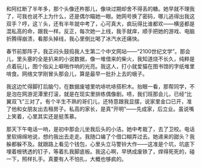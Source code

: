 和阿红断了半年多，那个头像还杵那儿，像块过期却舍不得丢的糖。她早就不理我了，可我也说不上为什么，还是偶尔瞄她一眼。她网号换了密码，哪儿逃得出我这双手？哼，这丫头，还有半年就中考了，心可真大，疯玩得比谁都欢——横竖都是混私高的命，跟我一样。反正，每次她一上线，我手就痒，顺手把她的游戏、电脑折腾得崩溃，看那头掉线，我心里倒比喝了冰汽水还痛快。

春节前那阵子，我正闷头鼓捣我人生第二个中文网站——“2100世纪文学”。那会儿，里头塞的全是扒来的小说数据，像一堆借来的柴火，我知道烧不长久，纯粹是点着玩儿，图个指尖上噼啪作响的光亮。我这人，打小就爱猫在图书馆的字纸堆里啃食。网络文学刚冒头那会儿，算是最早一批扑上去的蛾子。

我这边忙得脚打后脑勺，在数据废墟里吭哧吭哧搭积木。抬眼一看，那帮同学，不是泡在网游泥潭里打滚，就是在现实里排练偶像剧。啧，我们班那会儿，已经“比翼双飞”三对了。有个半生不熟的哥们儿，还特意跟我显摆，说家里金口已开，准了他和女朋友出去租房子。私高的家长，是真“开明”——先成家，后立业。虽说嘴上笑着，心里其实还是挺羡慕。

那天下午电话一响，是初中那会儿坐我后头的小洁。她中考栽了，去了卫校。电话里软绵绵地说，想约我出去走走。我随口编了个借口糊弄过去。她递来的甜头？我躲都躲不及。就跟路上看见个钱包，心里头立马警铃大作——这准是个坑，坑底下埋着根锈透的钉子，等着扎我脚底板。我这心啊，早锈成废铁了，焊得死死的，碰一下，照样扎手。真要有人不怕扎，大概也够疯的。
